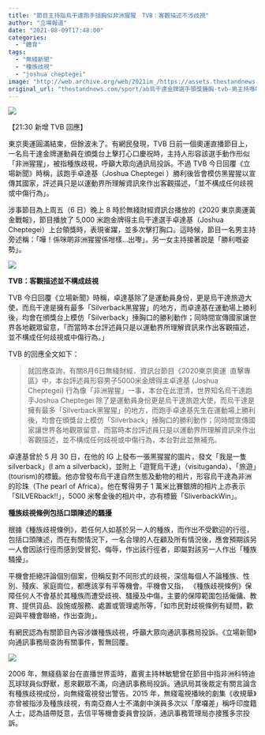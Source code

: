 ```yaml
---
title: "節目主持指烏干達跑手搥胸似非洲猩猩　TVB：客觀描述不涉歧視"
author: "立場報道"
date: "2021-08-09T17:48:00"
categories:
  - "體育"
tags:
  - "無綫新聞"
  - "種族歧視"
  - "joshua cheptegei"
image: "http://web.archive.org/web/2021im_/https://assets.thestandnews.com/media/photos/20210809-05.png"
original_url: "thestandnews.com/sport/ab烏干達金牌選手領獎錘胸-tvb-男主持喺咪啲非洲猩猩係咁樣"
---
```

![](http://web.archive.org/web/2021im_/https://assets.thestandnews.com/media/photos/20210809-05.png)

【21:30 新增 TVB 回應】

東京奧運圓滿結束，但餘波未了。有網民發現，TVB 日前一個奧運直播節目上，一名烏干達金牌運動員在頒獎台上擊打心口慶祝時，主持人形容該選手動作形似「非洲猩猩」，被指種族歧視，呼籲大眾向通訊局投訴。不過 TVB 今日回覆《立場新聞》時稱，該跑手卓達基（Joshua Cheptegei ）勝利後皆會模仿黑猩猩以宣傳其國家，評述員只是以運動界所理解資訊來作出客觀描述，「並不構成任何歧視或中傷行為」。

涉事節目為上周五（6 日）晚上 8 時於無綫財經資訊台播放的《2020 東京奧運黃金戰報》，節目播放了 5,000 米跑金牌得主烏干達選手卓達基（Joshua Cheptegei）上台領獎時，表現雀躍，並多次擊打胸口。這時候，節目一名男主持旁述稱：「嘩！係咪啲非洲猩猩係咁樣...出嚟」。另一女主持接著說是「勝利嘅姿勢」。

![](http://web.archive.org/web/2021im_/https://assets.thestandnews.com/media/photos/%E8%9E%A2%E5%B9%95%E6%88%AA%E5%9C%96_2021-08-09_%E4%B8%8B%E5%8D%883.30.29.png)

**TVB：客觀描述並不構成歧視**

TVB 今日回覆《立場新聞》時稱，卓達基除了是運動員身份，更是烏干達旅遊大使，而烏干達是擁有最多「Silverback黑猩猩」的地方，而卓達基在運動場上勝利後，均會在頒獎台上模仿「Silverback」捶胸口的勝利動作；同時間宣傳國家讓世界各地觀眾留意，「而當時本台評述員只是以運動界所理解資訊來作出客觀描述，並不構成任何歧視或中傷行為。」

TVB 的回應全文如下：

> 就回應查詢，有關8月6日無綫財經．資訊台節目《2020東京奧運  直擊專區》中，本台評述員形容男子5000米金牌得主卓達基 (Joshua Cheptegei) 行為像「非洲猩猩」一事，本台在此澄清，世界知名烏干達跑手Joshua Cheptegei 除了是運動員身份更是烏干達旅遊大使，而烏干達是擁有最多「Silverback黑猩猩」的地方，而跑手卓達基先生在運動場上勝利後，均會在頒獎台上模仿「Silverback」捶胸口的勝利動作；同時間宣傳國家讓世界各地觀眾留意，而當時本台評述員只是以運動界所理解資訊來作出客觀描述，並不構成任何歧視或中傷行為，本台對此並無補充。

卓達基曾於 5 月 30 日，在他的 IG 上發布一張黑猩猩的圖片，發文「我是一隻silverback」(I am a silverback)，並附上「遊覽烏干達」（visituganda）、「旅遊」(tourism)的標籤。他亦曾發布烏干達自然生態及動物的相片，形容烏干達為非洲的珍珠（The pearl of Africa）。他在奪得男子 1 萬米比賽銀牌的相片上亦表示「SILVERback!!」，5000 米奪金後的相片中，亦有標籤「SliverbackWin」。

**種族歧視條例包括口頭陳述的騷擾**

根據《種族歧視條例》，若任何人如基於另一人的種族，而作出不受歡迎的行徑，包括口頭陳述，而在有關情況下，一名合理的人在顧及所有情況後，應會預期該另一人會因該行徑而感到受冒犯、侮辱，作出該行徑者，即屬對該另一人作出「種族騷擾」。

平機會拒絕評論個別個案，但稱反對不同形式的歧視，深信每個人不論種族、性別、殘疾、家庭崗位，都應該享有平等機會。平機會又指， 《種族歧視條例》保障任何人不會基於其種族而遭受歧視、騷擾及中傷，主要的保障範圍包括僱傭、教育、提供貨品、設施或服務、處置或管理處所等，「如市民對歧視條例有疑問，歡迎與平機會聯絡，作出查詢」。

有網民認為有關節目內容涉嫌種族歧視，呼籲大眾向通訊事務局投訴。《立場新聞》向通訊事務局查詢有關事件，暫無回覆。

![](http://web.archive.org/web/2021im_/https://assets.thestandnews.com/media/photos/%E8%9E%A2%E5%B9%95%E6%88%AA%E5%9C%96_2021-08-09_%E4%B8%8B%E5%8D%883.31.31.png)

2006 年，無綫翡翠台在直播世界盃時，嘉賓主持林敏驄曾在節目中指非洲科特迪瓦球球員似野獸，惹來觀眾不滿，向通訊事務局投訴。通訊局其後裁定有關言論含有種族歧視成份，向無綫電視發出警告。2015 年，無綫電視播映的劇集《收規華》亦曾被指涉及種族歧視，有南亞裔人士不滿劇中演員多次以「摩囉差」稱呼印度籍人士，認為語帶貶意，去信平等機會委員會投訴，通訊事務管理局亦接獲多宗投訴。